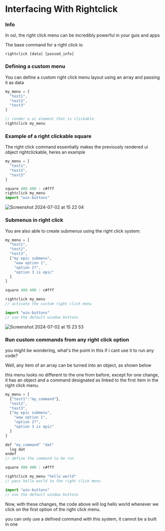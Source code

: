 # Interfacing With Rightclick

### Info

In osl, the right click menu can be incredibly powerful in your guis and apps

The base command for a right click is:

```
rightclick [data] [passed_info]
```

### Defining a custom menu

You can define a custom right click menu layout using an array and passing it as data

```js
my_menu = [
  "test1",
  "test2",
  "test3"
]

// render a ui element that is clickable
rightclick my_menu
```

### Example of a right clickable square

The right click command essentially makes the previously rendered ui object rightclickable, heres an example

```js
my_menu = [
  "test1",
  "test2",
  "test3"
]

square 400 400 : c#fff
rightclick my_menu
import "win-buttons"
```

![Screenshot 2024-07-02 at 15 22 04](https://github.com/Mistium/Origin-OS/assets/92952823/1349e6c6-5df3-49e7-a3b8-12a161ab4b1d)

### Submenus in right click

You are also able to create submenus using the right click system:

```js
my_menu = [
  "test1",
  "test2",
  "test3",
  ["my epic submenu",
    "wow option 1",
    "option 2?",
    "option 3 is epic"
  ]
]

square 400 400 : c#fff

rightclick my_menu
// activate the custom right click menu

import "win-buttons"
// use the default window buttons
```

![Screenshot 2024-07-02 at 15 23 53](https://github.com/Mistium/Origin-OS/assets/92952823/08f5f2f6-44f5-4d7b-a618-0a725fe2e184)

### Run custom commands from any right click option

you might be wondering, what's the point in this if i cant use it to run any code?

Well, any item of an array can be turned into an object, as shown below

this menu looks no different to the one from before, except for one change, it has an object and a command designated as linked to the first item in the right click menu.

```js
my_menu = [
  {"test1":"my_command"},
  "test2",
  "test3",
  ["my epic submenu",
    "wow option 1",
    "option 2?",
    "option 3 is epic"
  ]
]

def "my_command" "dat"
  log dat
endef
// define the command to be run

square 400 400 : c#fff

rightclick my_menu "hello world"
// pass hello world to the right click menu

import "win-buttons"
// use the default window buttons
```

Now, with these changes, the code above will log hello world whenever we click on the first option of the right click menu.

you can only use a defined command with this system, it cannot be a built in one
